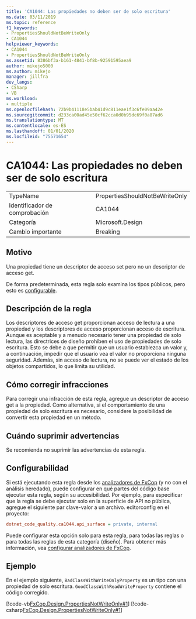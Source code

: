 ```yaml
---
title: 'CA1044: Las propiedades no deben ser de solo escritura'
ms.date: 03/11/2019
ms.topic: reference
f1_keywords:
- PropertiesShouldNotBeWriteOnly
- CA1044
helpviewer_keywords:
- CA1044
- PropertiesShouldNotBeWriteOnly
ms.assetid: 8386bf3a-b161-4841-bf8b-92591595aea9
author: mikejo5000
ms.author: mikejo
manager: jillfra
dev_langs:
- CSharp
- VB
ms.workload:
- multiple
ms.openlocfilehash: 72b9b41118e5bab41d9c811eae1f3c6fe09aa42e
ms.sourcegitcommit: d233ca00ad45e50cf62cca0d0b95dc69f0a87ad6
ms.translationtype: MT
ms.contentlocale: es-ES
ms.lasthandoff: 01/01/2020
ms.locfileid: "75571654"
---
```

# <a name="ca1044-properties-should-not-be-write-only"></a>CA1044: Las propiedades no deben ser de solo escritura

|||
|-|-|
|TypeName|PropertiesShouldNotBeWriteOnly|
|Identificador de comprobación|CA1044|
|Categoría|Microsoft.Design|
|Cambio importante|Breaking|

## <a name="cause"></a>Motivo

Una propiedad tiene un descriptor de acceso set pero no un descriptor de acceso get.

De forma predeterminada, esta regla solo examina los tipos públicos, pero esto es [configurable](#configurability).

## <a name="rule-description"></a>Descripción de la regla

Los descriptores de acceso get proporcionan acceso de lectura a una propiedad y los descriptores de acceso proporcionan acceso de escritura. Aunque es aceptable y a menudo necesario tener una propiedad de solo lectura, las directrices de diseño prohíben el uso de propiedades de solo escritura. Esto se debe a que permitir que un usuario establezca un valor y, a continuación, impedir que el usuario vea el valor no proporciona ninguna seguridad. Además, sin acceso de lectura, no se puede ver el estado de los objetos compartidos, lo que limita su utilidad.

## <a name="how-to-fix-violations"></a>Cómo corregir infracciones

Para corregir una infracción de esta regla, agregue un descriptor de acceso get a la propiedad. Como alternativa, si el comportamiento de una propiedad de solo escritura es necesario, considere la posibilidad de convertir esta propiedad en un método.

## <a name="when-to-suppress-warnings"></a>Cuándo suprimir advertencias

Se recomienda no suprimir las advertencias de esta regla.

## <a name="configurability"></a>Configurabilidad

Si está ejecutando esta regla desde los [analizadores de FxCop](install-fxcop-analyzers.md) (y no con el análisis heredado), puede configurar en qué partes del código base ejecutar esta regla, según su accesibilidad. Por ejemplo, para especificar que la regla se debe ejecutar solo en la superficie de API no pública, agregue el siguiente par clave-valor a un archivo. editorconfig en el proyecto:

```ini
dotnet_code_quality.ca1044.api_surface = private, internal
```

Puede configurar esta opción solo para esta regla, para todas las reglas o para todas las reglas de esta categoría (diseño). Para obtener más información, vea [configurar analizadores de FxCop](configure-fxcop-analyzers.md).

## <a name="example"></a>Ejemplo

En el ejemplo siguiente, `BadClassWithWriteOnlyProperty` es un tipo con una propiedad de solo escritura. `GoodClassWithReadWriteProperty` contiene el código corregido.

[!code-vb[FxCop.Design.PropertiesNotWriteOnly#1](../code-quality/codesnippet/VisualBasic/ca1044-properties-should-not-be-write-only_1.vb)]
[!code-csharp[FxCop.Design.PropertiesNotWriteOnly#1](../code-quality/codesnippet/CSharp/ca1044-properties-should-not-be-write-only_1.cs)]

